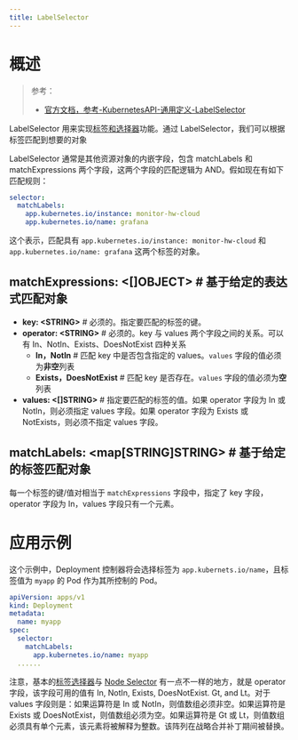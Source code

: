 ```yaml
---
title: LabelSelector
---
```


# 概述

> 参考：
>
> - [官方文档，参考-KubernetesAPI-通用定义-LabelSelector](https://kubernetes.io/docs/reference/kubernetes-api/common-definitions/label-selector/)

LabelSelector 用来实现[标签和选择器](/docs/10.云原生/2.3.Kubernetes%20容器编排系统/1.API%20Resource%20与%20Object/Object%20管理/Label%20and%20Selector(标签和选择器)/Label%20and%20Selector(标签和选择器).md)功能。通过 LabelSelector，我们可以根据标签匹配到想要的对象

LabelSelector 通常是其他资源对象的内嵌字段，包含 matchLabels 和 matchExpressions 两个字段，这两个字段的匹配逻辑为 AND。假如现在有如下匹配规则：

```yaml
selector:
  matchLabels:
    app.kubernetes.io/instance: monitor-hw-cloud
    app.kubernetes.io/name: grafana
```

这个表示，匹配具有 `app.kubernetes.io/instance: monitor-hw-cloud` 和 `app.kubernetes.io/name: grafana` 这两个标签的对象。

## matchExpressions: <\[]OBJECT> # 基于给定的表达式匹配对象

- **key: \<STRING>** # 必须的。指定要匹配的标签的键。
- **operator: \<STRING>** # 必须的。key 与 values 两个字段之间的关系。可以有 In、NotIn、Exists、DoesNotExist 四种关系
  - **In，NotIn** # 匹配 key 中是否包含指定的 values。`values` 字段的值必须为**非空**列表
  - **Exists，DoesNotExist** # 匹配 key 是否存在。`values` 字段的值必须为**空**列表
- **values: <\[]STRING>** # 指定要匹配的标签的值。如果 operator 字段为 In 或 NotIn，则必须指定 values 字段。如果 operator 字段为 Exists 或 NotExists，则必须不指定 values 字段。

## matchLabels: \<map\[STRING]STRING> # 基于给定的标签匹配对象

每一个标签的键/值对相当于 `matchExpressions` 字段中，指定了 key 字段，operator 字段为 In，values 字段只有一个元素。

# 应用示例

这个示例中，Deployment 控制器将会选择标签为 `app.kubernets.io/name`，且标签值为 `myapp` 的 Pod 作为其所控制的 Pod。

```yaml
apiVersion: apps/v1
kind: Deployment
metadata:
  name: myapp
spec:
  selector:
    matchLabels:
      app.kubernetes.io/name: myapp
  ......
```

注意，基本的[标签选择器](https://kubernetes.io/docs/reference/kubernetes-api/common-definitions/label-selector/)与 [Node Selector](https://kubernetes.io/docs/reference/kubernetes-api/common-definitions/node-selector-requirement/) 有一点不一样的地方，就是 operator 字段，该字段可用的值有 In, NotIn, Exists, DoesNotExist. Gt, and Lt。对于 values 字段则是：如果运算符是 In 或 NotIn，则值数组必须非空。如果运算符是 Exists 或 DoesNotExist，则值数组必须为空。如果运算符是 Gt 或 Lt，则值数组必须具有单个元素，该元素将被解释为整数。该阵列在战略合并补丁期间被替换。
